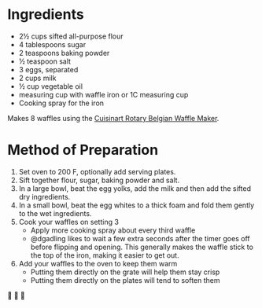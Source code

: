 # Ingredients
- 2½ cups sifted all-purpose flour
- 4 tablespoons sugar
- 2 teaspoons baking powder
- ½ teaspoon salt
- 3 eggs, separated
- 2 cups milk
- ½ cup vegetable oil
- measuring cup with waffle iron or 1C measuring cup
- Cooking spray for the iron

Makes 8 waffles using the [Cuisinart Rotary Belgian Waffle Maker](https://www.amazon.com/Cuisinart-Rotary-Belgian-Waffle-Maker/dp/B0000VZZCM).

# Method of Preparation
1. Set oven to 200 F, optionally add serving plates.
2. Sift together flour, sugar, baking powder and salt.
3. In a large bowl, beat the egg yolks, add the milk and then add the sifted dry ingredients.
4. In a small bowl, beat the egg whites to a thick foam and fold them gently to the wet ingredients.
5. Cook your waffles on setting 3
   - Apply more cooking spray about every third waffle
   - @dgadling likes to wait a few extra seconds after the timer goes off before flipping and opening. This generally makes the waffle stick to the top of the iron, making it easier to get out.
6. Add your waffles to the oven to keep them warm
   - Putting them directly on the grate will help them stay crisp
   - Putting them directly on the plates will tend to soften them

:tada: :tada: :tada:
